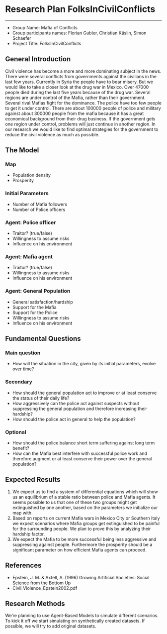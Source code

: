 # Research Plan FolksInCivilConflicts
---------------------------------------
* Group Name: Mafia of Conflicts
* Group participants names: Florian Gubler, Christian Käslin, Simon Schaefer
* Project Title: FolksInCivilConflicts 

## General Introduction
Civil violence has become a more and more dominating subject in the news. There were several conflicts from governments against the civilians in the last few years. Currently in Syria the people have to bear misery.
But we would like to take a closer look at the drug war in Mexico. Over 47000 people died during the last five years because of the drug war. Several regions are under control of the Mafia, rather than their government. Several rival Mafias fight for the dominance. The police have too few people to get it under control. There are about 100000 people of police and military against about 300000 people from the mafia because it has a great economical background from their drug business. If the government gets one region under control, problems will just continue in another region.
In our research we would like to find optimal strategies for the government to reduce the civil violence as much as possible.

## The Model
### Map
* Population density
* Prosperity

### Initial Parameters
* Number of Mafia followers
* Number of Police officers

### Agent: Police officer
* Traitor? (true/false)
* Willingness to assume risks
* Influence on his environment

### Agent: Mafia agent
* Traitor? (true/false)
* Willingness to assume risks
* Influence on his environment

### Agent: General Population
* General satisfaction/hardship
* Support for the Mafia
* Support for the Police
* Willingness to assume risks
* Influence on his environment
 
## Fundamental Questions
### Main question
* How will the situation in the city, given by its initial parameters, evolve over time?  
### Secondary
* How should the general population act to improve or at least conserve the status of their daily life? 
* How aggressively can the police act against suspects without suppressing the general population and therefore increasing their hardship?
* How should the police act in general to help the population? 
### Optional
* How should the police balance short term suffering against long term benefit?
* How can the Mafia best interfere with successful police work and therefore augment or at least conserve their power over the general population?

## Expected Results
1.	We expect us to find a system of differential equations which will show us an equilibrium of a stable ratio between police and Mafia agents. It seems possible to us that one of these two groups might get extinguished by one another, based on the parameters we initialize our map with. 
2.	Based on reports on current Mafia wars in Mexico City or Southern Italy we expect scenarios where Mafia groups get extinguished to be painful for the surrounding people. We plan to prove this by analyzing their hardship factor.
3.	We expect the Mafia to be more successful being less aggressive and suppressing against people. Furthermore the prosperity should be a significant parameter on how efficient Mafia agents can proceed.

## References
* Epstein, J. M. & Axtell, A. (1996) Growing Artificial Societies: Social Science from the Bottom Up 
* Civil_Violence_Epstein2002.pdf

## Research Methods
We’re planning to use Agent-Based Models to simulate different scenarios. 
To kick it off we start simulating on synthetically created datasets. 
If possible, we will try to add original datasets.
